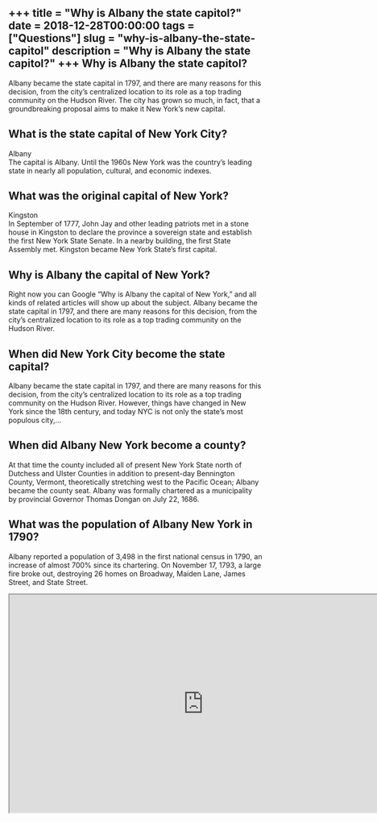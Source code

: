 +++
title = "Why is Albany the state capitol?"
date = 2018-12-28T00:00:00
tags = ["Questions"]
slug = "why-is-albany-the-state-capitol"
description = "Why is Albany the state capitol?"
+++
Why is Albany the state capitol?
--------------------------------

Albany became the state capital in 1797, and there are many reasons for this decision, from the city’s centralized location to its role as a top trading community on the Hudson River. The city has grown so much, in fact, that a groundbreaking proposal aims to make it New York’s new capital.

What is the state capital of New York City?
-------------------------------------------

Albany  
The capital is Albany. Until the 1960s New York was the country’s leading state in nearly all population, cultural, and economic indexes.

What was the original capital of New York?
------------------------------------------

Kingston  
In September of 1777, John Jay and other leading patriots met in a stone house in Kingston to declare the province a sovereign state and establish the first New York State Senate. In a nearby building, the first State Assembly met. Kingston became New York State’s first capital.

Why is Albany the capital of New York?
--------------------------------------

Right now you can Google “Why is Albany the capital of New York,” and all kinds of related articles will show up about the subject. Albany became the state capital in 1797, and there are many reasons for this decision, from the city’s centralized location to its role as a top trading community on the Hudson River.

When did New York City become the state capital?
------------------------------------------------

Albany became the state capital in 1797, and there are many reasons for this decision, from the city’s centralized location to its role as a top trading community on the Hudson River. However, things have changed in New York since the 18th century, and today NYC is not only the state’s most populous city,…

When did Albany New York become a county?
-----------------------------------------

At that time the county included all of present New York State north of Dutchess and Ulster Counties in addition to present-day Bennington County, Vermont, theoretically stretching west to the Pacific Ocean; Albany became the county seat. Albany was formally chartered as a municipality by provincial Governor Thomas Dongan on July 22, 1686.

What was the population of Albany New York in 1790?
---------------------------------------------------

Albany reported a population of 3,498 in the first national census in 1790, an increase of almost 700% since its chartering. On November 17, 1793, a large fire broke out, destroying 26 homes on Broadway, Maiden Lane, James Street, and State Street.

<iframe allow="accelerometer; autoplay; clipboard-write; encrypted-media; gyroscope; picture-in-picture" allowfullscreen="" class="__youtube_prefs__  epyt-is-override  no-lazyload" data-no-lazy="1" data-origheight="433" data-origwidth="770" data-skipgform_ajax_framebjll="" height="433" id="_ytid_10983" loading="lazy" src="https://www.youtube.com/embed/jEuRSY1Oxac?enablejsapi=1&autoplay=0&cc_load_policy=0&cc_lang_pref=&iv_load_policy=1&loop=0&modestbranding=0&rel=1&fs=1&playsinline=0&autohide=2&theme=dark&color=red&controls=1&" title="YouTube player" width="770"></iframe>